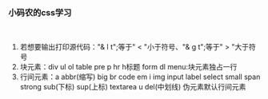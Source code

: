 ### 小码农的css学习
<br/>
<ol>
  <li> 若想要输出打印源代码："& l t";等于" < "小于符号、"& g t";等于" > "大于符号</li>
  <li>块元素：div ul ol table pre p hr h标题 form dl  menu:块元素独占一行</li>
  <li>行间元素：a abbr(缩写) big br code em i img input label select small span strong sub(下标) sup(上标) textarea u del(中划线) 伪元素默认行间元素</li>  
</ol>
